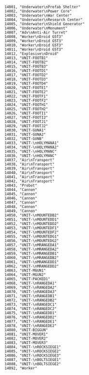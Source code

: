 ﻿```text
14001, "Underwater\nPrefab Shelter"
14002, "Underwater\nPower Core"
14003, "Underwater\nWar Center"
14004, "Underwater\nResearch Center"
14005, "Underwater\nShield Generator"
14006, "Underwater\nMonument"
14007, "Adv\nAnti-Air Turret"
14008, "Worker\nDroid G5T3"
14009, "Worker\nDroid G5T3"
14010, "Worker\nDroid G5T3"
14011, "Worker\nDroid G5T3"
14012, "Explosive\nDroid"
14013, "UNIT-FOOTB1"
14014, "UNIT-FOOTB2"
14015, "UNIT-FOOTB3"
14016, "UNIT-FOOTD1"
14017, "UNIT-FOOTD2"
14018, "UNIT-FOOTD3"
14019, "UNIT-FOOTD4"
14020, "UNIT-FOOTE1"
14021, "UNIT-FOOTE2"
14022, "UNIT-FOOTF1"
14023, "UNIT-FOOTF2"
14024, "UNIT-FOOTH1"
14025, "UNIT-FOOTH2"
14026, "UNIT-FOOTI1"
14027, "UNIT-FOOTI2"
14028, "UNIT-FOOTJ1"
14029, "UNIT-FOOTJ2"
14030, "UNIT-GUNA1"
14031, "UNIT-GUNA2"
14032, "UNIT-GUNB"
14033, "UNIT-\nHOLYMANA1"
14034, "UNIT-\nHOLYMANA2"
14035, "UNIT-\nHOLYMANC"
14036, "UNIT-\nHOLYMANC"
14037, "Air\nTransport"
14038, "Air\nTransport"
14039, "Air\nTransport"
14040, "Air\nTransport"
14041, "Air\nTransport"
14042, "Air\nTransport"
14043, "Probot"
14044, "Cannon"
14045, "Cannon"
14046, "Cannon"
14047, "Cannon"
14048, "Cannon"
14049, "Cannon"
14050, "UNIT-\nMOUNTEDB2"
14051, "UNIT-\nMOUNTEDD1"
14052, "UNIT-\nMOUNTEDD2"
14053, "UNIT-\nMOUNTEDF1"
14054, "UNIT-\nMOUNTEDF2"
14055, "UNIT-\nMOUNTEDG1"
14056, "UNIT-\nMOUNTEDG2"
14057, "UNIT-\nMRANGEDA1"
14058, "UNIT-\nMRANGEDA2"
14059, "UNIT-\nMRANGEDB1"
14060, "UNIT-\nMRANGEDB2"
14061, "UNIT-\nMRANGEDD1"
14062, "UNIT-\nMRANGEDD2"
14063, "UNIT-MGUN1"
14064, "UNIT-MGUN2"
14065, "UNIT-PACKED1"
14068, "UNIT-\nRANGEDA1"
14069, "UNIT-\nRANGEDA2"
14070, "UNIT-\nRANGEDA3"
14071, "UNIT-\nRANGEDB1"
14072, "UNIT-\nRANGEDB2"
14073, "UNIT-\nRANGEDC1"
14074, "UNIT-\nRANGEDC2"
14075, "UNIT-\nRANGEDD1"
14076, "UNIT-\nRANGEDD2"
14077, "UNIT-\nRANGEDE1"
14078, "UNIT-\nRANGEDE2"
14080, "UNIT-BIGGUN"
14081, "UNIT-MOVER1"
14082, "UNIT-MOVER2"
14083, "UNIT-MOVER3"
14084, "UNIT-\nROCKSIEGE1"
14085, "UNIT-\nROCKSIEGE2"
14086, "UNIT-\nROCKSIEGE3"
14087, "UNIT-\nBOLTSIEGE1"
14088, "UNIT-\nBOLTSIEGE2"
14092, "Worker"
```